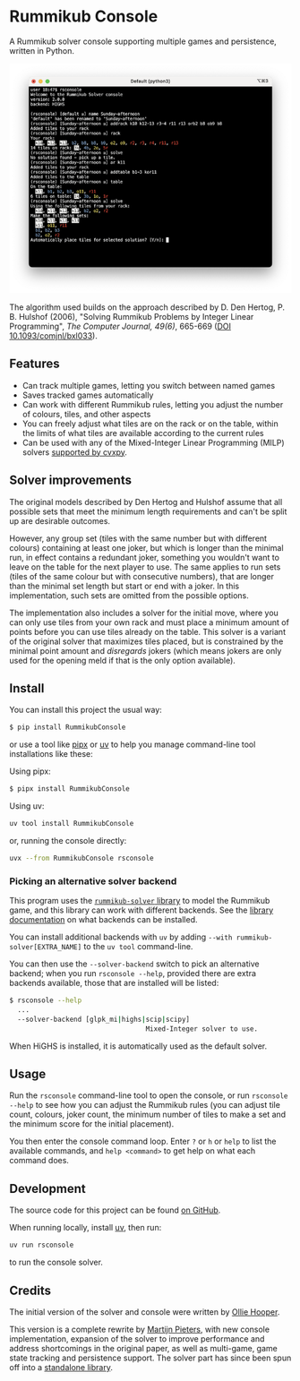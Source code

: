# Rummikub Console

A Rummikub solver console supporting multiple games and persistence, written in Python. 

![screenshot of a macOS terminal window with a Rummikub Console session in progress][screenshot]

The algorithm used builds on the approach described by D. Den Hertog, P. B. Hulshof (2006), "Solving Rummikub Problems by Integer Linear Programming", *The Computer Journal, 49(6)*, 665-669 ([DOI 10.1093/comjnl/bxl033](https://doi.org/10.1093/comjnl/bxl033)).

## Features

- Can track multiple games, letting you switch between named games
- Saves tracked games automatically
- Can work with different Rummikub rules, letting you adjust the number of colours, tiles, and other aspects
- You can freely adjust what tiles are on the rack or on the table, within the limits of what tiles are available according to the current rules
- Can be used with any of the Mixed-Integer Linear Programming (MILP) solvers [supported by cvxpy](https://www.cvxpy.org/tutorial/solvers/index.html#choosing-a-solver).

## Solver improvements

The original models described by Den Hertog and Hulshof assume that all possible sets that meet the minimum length requirements and can't be split up are desirable outcomes.

However, any group set (tiles with the same number but with different colours) containing at least one joker, but which is longer than the minimal run, in effect contains a redundant joker, something you wouldn't want to leave on the table for the next player to use. The same applies to run sets (tiles of the same colour but with consecutive numbers), that are longer than the minimal set length but start or end with a joker. In this implementation, such sets are omitted from
the possible options.

The implementation also includes a solver for the initial move, where you can only
use tiles from your own rack and must place a minimum amount of points before you
can use tiles already on the table. This solver is a variant of the original solver
that maximizes tiles placed, but is constrained by the minimal point amount and
_disregards_ jokers (which means jokers are only used for the opening meld if that is the only option available).

## Install

You can install this project the usual way:

```sh
$ pip install RummikubConsole
```

or use a tool like [pipx][] or [uv][] to help you manage command-line tool installations like these:

Using pipx:

```sh
$ pipx install RummikubConsole 
```

Using uv:

```sh
uv tool install RummikubConsole
```

or, running the console directly:

```sh
uvx --from RummikubConsole rsconsole
```

### Picking an alternative solver backend

This program uses the [`rummikub-solver` library][rsolver] to model the Rummikub game, and this library can work with different backends. See the [library documentation](https://mjpieters.github.io/rummikub-solver/#picking-an-alternative-solver-backend) on what backends can be installed.

You can install additional backends with `uv` by adding `--with rummikub-solver[EXTRA_NAME]` to the `uv tool` command-line.

You can then use the `--solver-backend` switch to pick an alternative backend; when you run `rsconsole --help`, provided there are extra backends available, those that are installed will be listed:

```sh
$ rsconsole --help
  ...
  --solver-backend [glpk_mi|highs|scip|scipy]
                                  Mixed-Integer solver to use.
```

When HiGHS is installed, it is automatically used as the default solver.

## Usage

Run the `rsconsole` command-line tool to open the console, or run `rsconsole --help` to see how you can adjust the Rummikub rules (you can adjust tile count, colours, joker count, the minimum number of tiles to make a set and the minimum score for the initial placement).

You then enter the console command loop. Enter `?` or `h` or `help` to list the available commands, and `help <command>` to get help on what each command does.

## Development

The source code for this project can be found [on GitHub][gh].

When running locally, install [uv][], then run:

```bash
uv run rsconsole
```

to run the console solver.

## Credits

The initial version of the solver and console were written by [Ollie Hooper][oh].

This version is a complete rewrite by [Martijn Pieters][mp], with new console
implementation, expansion of the solver to improve performance and address
shortcomings in the original paper, as well as multi-game, game state tracking
and persistence support. The solver part has since been spun off into a
[standalone library][rsolver].

[screenshot]: https://raw.githubusercontent.com/mjpieters/RummikubConsole/master/screenshot.png
[pipx]: https://pipxproject.github.io/
[uv]: https://docs.astral.sh/uv/
[rsolver]: https://mjpieters.github.io/rummikub-solver
[gh]: https://github.com/mjpieters/RummikubSolver
[oh]: https://github.com/Ollie-Hooper
[mp]: https://www.zopatista.com
[cvxpy]: https://www.cvxpy.org
[cpsolvers]: https://www.cvxpy.org/tutorial/solvers/index.html#choosing-a-solver
[highs]: https://highs.dev/
[extras]: https://packaging.python.org/en/latest/tutorials/installing-packages/#installing-extras
